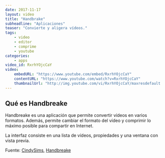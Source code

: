 ```yaml
---
date: 2017-11-17
layout: video
title: "Handbrake"
subheadline: "Aplicaciones"
teaser: "Convierte y aligera vídeos."
tags:
    - video
    - editor
    - comprime
    - youtube
categories:
    - apps
video_id: RxrhYOjcCaY
video:
    embedURL: "https://www.youtube.com/embed/RxrhYOjcCaY"
    contentURL: "https://www.youtube.com/watch?v=RxrhYOjcCaY"
    thumbnailUrl: "http://img.youtube.com/vi/RxrhYOjcCaY/maxresdefault.jpg"
---
```

<!--more-->

## Qué es Handbreake

Handbreake es una aplicación que permite convertir vídeos en varios formatos. Además, permite cambiar el formato del vídeo y comprimir lo máximo posible para compartir en Internet.

La interfaz consiste en una lista de vídeos, propiedades y una ventana con vista previa.

Fuente: [CindySims](https://www.youtube.com/channel/UCnJOvGWpZGw_sxrVx4Z2Gdw), [Handbreake](https://handbrake.fr/)
